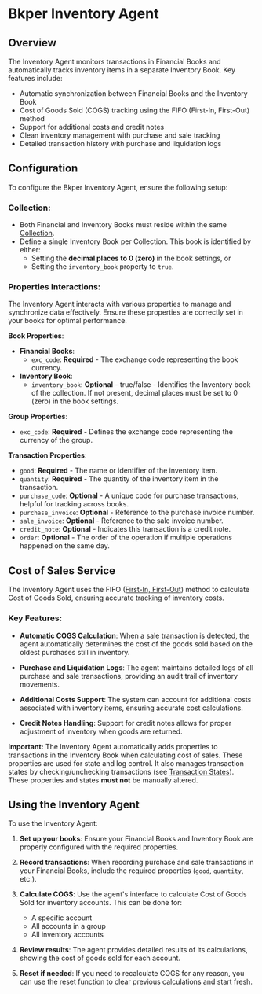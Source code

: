 # Bkper Inventory Agent

## Overview

The Inventory Agent monitors transactions in Financial Books and automatically tracks inventory items in a separate Inventory Book. Key features include:

- Automatic synchronization between Financial Books and the Inventory Book
- Cost of Goods Sold (COGS) tracking using the FIFO (First-In, First-Out) method
- Support for additional costs and credit notes
- Clean inventory management with purchase and sale tracking
- Detailed transaction history with purchase and liquidation logs

## Configuration

To configure the Bkper Inventory Agent, ensure the following setup:

### Collection:
   - Both Financial and Inventory Books must reside within the same [Collection](https://help.bkper.com/en/articles/4208937-collections).
   - Define a single Inventory Book per Collection. This book is identified by either:
     - Setting the **decimal places to 0 (zero)** in the book settings, or
     - Setting the `inventory_book` property to `true`.

### Properties Interactions:

   The Inventory Agent interacts with various properties to manage and synchronize data effectively. Ensure these properties are correctly set in your books for optimal performance.

   **Book Properties**:
   - **Financial Books**:
     - `exc_code`: **Required** - The exchange code representing the book currency.
   - **Inventory Book**:
     - `inventory_book`: **Optional** - true/false - Identifies the Inventory book of the collection. If not present, decimal places must be set to 0 (zero) in the book settings.

   **Group Properties**:
   - `exc_code`: **Required** - Defines the exchange code representing the currency of the group.

   **Transaction Properties**:
   - `good`: **Required** - The name or identifier of the inventory item.
   - `quantity`: **Required** - The quantity of the inventory item in the transaction.
   - `purchase_code`: **Optional** - A unique code for purchase transactions, helpful for tracking across books.
   - `purchase_invoice`: **Optional** - Reference to the purchase invoice number.
   - `sale_invoice`: **Optional** - Reference to the sale invoice number.
   - `credit_note`: **Optional** - Indicates this transaction is a credit note.
   - `order`: **Optional** - The order of the operation if multiple operations happened on the same day.

## Cost of Sales Service

The Inventory Agent uses the FIFO ([First-In, First-Out](https://medium.com/magnimetrics/first-in-first-out-fifo-inventory-costing-f0bc00096a59)) method to calculate Cost of Goods Sold, ensuring accurate tracking of inventory costs.

### Key Features:

- **Automatic COGS Calculation**: When a sale transaction is detected, the agent automatically determines the cost of the goods sold based on the oldest purchases still in inventory.

- **Purchase and Liquidation Logs**: The agent maintains detailed logs of all purchase and sale transactions, providing an audit trail of inventory movements.

- **Additional Costs Support**: The system can account for additional costs associated with inventory items, ensuring accurate cost calculations.

- **Credit Notes Handling**: Support for credit notes allows for proper adjustment of inventory when goods are returned.

**Important:**
The Inventory Agent automatically adds properties to transactions in the Inventory Book when calculating cost of sales. These properties are used for state and log control. It also manages transaction states by checking/unchecking transactions (see [Transaction States](https://help.bkper.com/en/articles/2569149-transaction-status)). These properties and states **must not** be manually altered.

## Using the Inventory Agent

To use the Inventory Agent:

1. **Set up your books**: Ensure your Financial Books and Inventory Book are properly configured with the required properties.

2. **Record transactions**: When recording purchase and sale transactions in your Financial Books, include the required properties (`good`, `quantity`, etc.).

3. **Calculate COGS**: Use the agent's interface to calculate Cost of Goods Sold for inventory accounts. This can be done for:
   - A specific account
   - All accounts in a group
   - All inventory accounts

4. **Review results**: The agent provides detailed results of its calculations, showing the cost of goods sold for each account.

5. **Reset if needed**: If you need to recalculate COGS for any reason, you can use the reset function to clear previous calculations and start fresh.